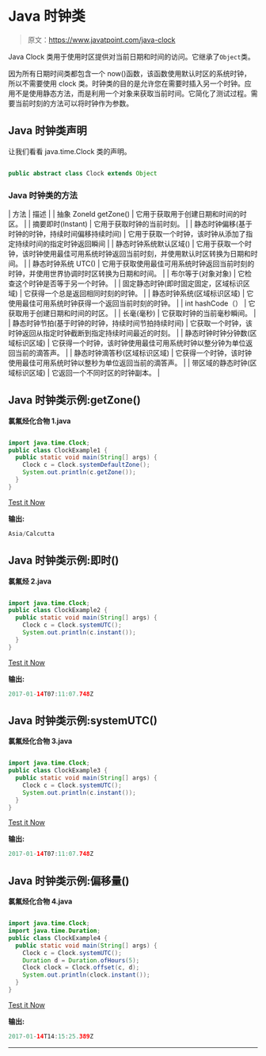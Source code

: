 # Java 时钟类

> 原文：<https://www.javatpoint.com/java-clock>

Java Clock 类用于使用时区提供对当前日期和时间的访问。它继承了`Object`类。

因为所有日期时间类都包含一个 now()函数，该函数使用默认时区的系统时钟，所以不需要使用 clock 类。时钟类的目的是允许您在需要时插入另一个时钟。应用不是使用静态方法，而是利用一个对象来获取当前时间。它简化了测试过程。需要当前时刻的方法可以将时钟作为参数。

## Java 时钟类声明

让我们看看 java.time.Clock 类的声明。

```java

public abstract class Clock extends Object

```

### Java 时钟类的方法

| 方法 | 描述 |
| 抽象 ZoneId getZone() | 它用于获取用于创建日期和时间的时区。 |
| 摘要即时(Instant) | 它用于获取时钟的当前时刻。 |
| 静态时钟偏移(基于时钟的时钟，持续时间偏移持续时间) | 它用于获取一个时钟，该时钟从添加了指定持续时间的指定时钟返回瞬间 |
| 静态时钟系统默认区域() | 它用于获取一个时钟，该时钟使用最佳可用系统时钟返回当前时刻，并使用默认时区转换为日期和时间。 |
| 静态时钟系统 UTC() | 它用于获取使用最佳可用系统时钟返回当前时刻的时钟，并使用世界协调时时区转换为日期和时间。 |
| 布尔等于(对象对象) | 它检查这个时钟是否等于另一个时钟。 |
| 固定静态时钟(即时固定固定，区域标识区域) | 它获得一个总是返回相同时刻的时钟。 |
| 静态时钟系统(区域标识区域) | 它使用最佳可用系统时钟获得一个返回当前时刻的时钟。 |
| int hashCode（） | 它获取用于创建日期和时间的时区。 |
| 长毫(毫秒) | 它获取时钟的当前毫秒瞬间。 |
| 静态时钟节拍(基于时钟的时钟，持续时间节拍持续时间) | 它获取一个时钟，该时钟返回从指定时钟截断到指定持续时间最近的时刻。 |
| 静态时钟时钟分钟数(区域标识区域) | 它获得一个时钟，该时钟使用最佳可用系统时钟以整分钟为单位返回当前的滴答声。 |
| 静态时钟滴答秒(区域标识区域) | 它获得一个时钟，该时钟使用最佳可用系统时钟以整秒为单位返回当前的滴答声。 |
| 带区域的静态时钟(区域标识区域) | 它返回一个不同时区的时钟副本。 |

## Java 时钟类示例:getZone()

**氯氟烃化合物 1.java**

```java

import java.time.Clock;
public class ClockExample1 {
  public static void main(String[] args) {
    Clock c = Clock.systemDefaultZone();    
    System.out.println(c.getZone());
  }
}

```

[Test it Now](https://compiler.javatpoint.com/opr/test.jsp?filename=ClockExample1)

**输出:**

```java
Asia/Calcutta

```

## Java 时钟类示例:即时()

**氯氟烃 2.java**

```java

import java.time.Clock;
public class ClockExample2 {
  public static void main(String[] args) {
    Clock c = Clock.systemUTC();
    System.out.println(c.instant());
  }
}

```

[Test it Now](https://compiler.javatpoint.com/opr/test.jsp?filename=ClockExample2)

**输出:**

```java
2017-01-14T07:11:07.748Z

```

## Java 时钟类示例:systemUTC()

**氯氟烃化合物 3.java**

```java

import java.time.Clock;
public class ClockExample3 {
  public static void main(String[] args) {
    Clock c = Clock.systemUTC();
    System.out.println(c.instant());
  }
}

```

[Test it Now](https://compiler.javatpoint.com/opr/test.jsp?filename=ClockExample3)

**输出:**

```java
2017-01-14T07:11:07.748Z

```

## Java 时钟类示例:偏移量()

**氯氟烃化合物 4.java**

```java

import java.time.Clock;
import java.time.Duration;
public class ClockExample4 {
  public static void main(String[] args) {
    Clock c = Clock.systemUTC();
    Duration d = Duration.ofHours(5);
    Clock clock = Clock.offset(c, d);  
    System.out.println(clock.instant());
  }
}

```

[Test it Now](https://compiler.javatpoint.com/opr/test.jsp?filename=ClockExample4)

**输出:**

```java
2017-01-14T14:15:25.389Z

```

* * *